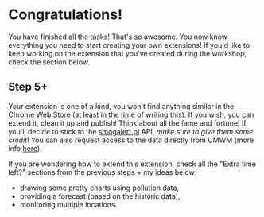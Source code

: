 # Congratulations!

You have finished all the tasks! That's so awesome. You now know everything you need to start creating your own extensions! If you'd like to keep working on the extension that you've created during the workshop, check the section below.

## Step 5+
Your extension is one of a kind, you won't find anything similar in the [Chrome Web Store](https://chrome.google.com/webstore) (at least in the time of writing this). If you wish, you can extend it, clean it up and publish! Think about all the fame and fortune!
If you'll decide to stick to the [smogalert.pl](http://smogalert.pl) API, *make sure to give them some credit*! You can also request access to the data directly from UMWM (more info [here](http://www.malopolska.pl/Obywatel/EKO-prognozaMalopolski/Malopolska/Strony/jak-powstaja-prognozy.aspx)).

If you are wondering how to extend this extension, check all the "Extra time left?" sections from the previous steps + my ideas below:
- drawing some pretty charts using pollution data,
- providing a forecast (based on the historic data),
- monitoring multiple locations.